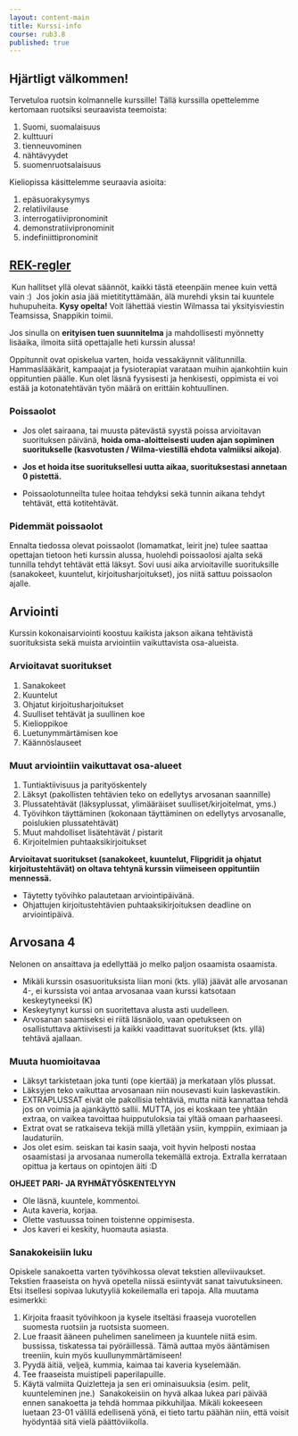 ```yaml
---
layout: content-main
title: Kurssi-info
course: rub3.8
published: true
---
```

## Hjärtligt välkommen! 
Tervetuloa ruotsin kolmannelle kurssille! Tällä kurssilla opettelemme kertomaan ruotsiksi seuraavista teemoista:
​
1. Suomi, suomalaisuus
2. kulttuuri
3. tienneuvominen
4. nähtävyydet
5. suomenruotsalaisuus

Kieliopissa käsittelemme seuraavia asioita:
​
1. epäsuorakysymys
2. relatiivilause
3. interrogatiivipronominit
4. demonstratiivipronominit
5. indefiniittipronominit

## [REK-regler](/media/rub1/REK_regler.pdf)
​
Kun hallitset yllä olevat säännöt, kaikki tästä eteenpäin menee kuin vettä vain :)
​
Jos jokin asia jää mietitityttämään, älä murehdi yksin tai kuuntele huhupuheita. **Kysy opelta!** Voit lähettää viestin Wilmassa tai yksityisviestin Teamsissa, Snappikin toimii.

Jos sinulla on **erityisen tuen suunnitelma** ja mahdollisesti myönnetty lisäaika, ilmoita siitä opettajalle heti kurssin alussa!

Oppitunnit ovat opiskelua varten, hoida vessakäynnit välitunnilla. Hammaslääkärit, kampaajat ja fysioterapiat varataan muihin ajankohtiin kuin oppituntien päälle. Kun olet läsnä fyysisesti ja henkisesti, oppimista ei voi estää ja kotonatehtävän työn määrä on erittäin kohtuullinen.

### Poissaolot
- Jos olet sairaana, tai muusta pätevästä syystä poissa arvioitavan suorituksen päivänä, **hoida oma-aloitteisesti uuden ajan sopiminen suoritukselle (kasvotusten / Wilma-viestillä ehdota valmiiksi aikoja)**. 

- **Jos et hoida itse suorituksellesi uutta aikaa,  suorituksestasi annetaan 0 pistettä.**

- Poissaolotunneilta tulee hoitaa tehdyksi sekä tunnin aikana tehdyt tehtävät, että kotitehtävät.
​
### Pidemmät poissaolot
Ennalta tiedossa olevat poissaolot (lomamatkat, leirit jne) tulee saattaa opettajan tietoon heti kurssin alussa, huolehdi poissaolosi ajalta sekä tunnilla tehdyt tehtävät että läksyt. Sovi uusi aika arvioitaville suorituksille (sanakokeet, kuuntelut, kirjoitusharjoitukset), jos niitä sattuu poissaolon ajalle.
​
## Arviointi
Kurssin kokonaisarviointi koostuu kaikista jakson aikana tehtävistä suorituksista sekä muista arviointiin vaikuttavista osa-alueista.

### Arvioitavat suoritukset

1. Sanakokeet
1. Kuuntelut
1. Ohjatut kirjoitusharjoitukset
1. Suulliset tehtävät ja suullinen koe
1. Kielioppikoe
1. Luetunymmärtämisen koe
1. Käännöslauseet

### Muut arviointiin vaikuttavat osa-alueet

1. Tuntiaktiivisuus ja parityöskentely
1. Läksyt (pakollisten tehtävien teko on edellytys arvosanan saannille)
1. Plussatehtävät (läksyplussat, ylimääräiset suulliset/kirjoitelmat, yms.)
1. Työvihkon täyttäminen (kokonaan täyttäminen on edellytys arvosanalle, poislukien plussatehtävät)
1. Muut mahdolliset lisätehtävät / pistarit
1. Kirjoitelmien puhtaaksikirjoitukset

**Arvioitavat suoritukset (sanakokeet, kuuntelut, Flipgridit ja ohjatut kirjoitustehtävät) on oltava tehtynä kurssin viimeiseen oppituntiin mennessä.**

- Täytetty työvihko palautetaan arviointipäivänä. 
- Ohjattujen kirjoitustehtävien puhtaaksikirjoituksen deadline on arviointipäivä.

## Arvosana 4
Nelonen on ansaittava ja edellyttää jo melko paljon osaamista osaamista. 

* Mikäli kurssin osasuorituksista liian moni (kts. yllä) jäävät alle arvosanan 4-, ei kurssista voi antaa arvosanaa vaan kurssi katsotaan keskeytyneeksi (K)
* Keskeytynyt kurssi on suoritettava alusta asti uudelleen. 
* Arvosanan saamiseksi ei riitä läsnäolo, vaan opetukseen on osallistuttava aktiivisesti ja kaikki vaadittavat suoritukset (kts. yllä) tehtävä ajallaan.

### Muuta huomioitavaa
* Läksyt tarkistetaan joka tunti (ope kiertää) ja merkataan ylös plussat. 
* Läksyjen teko vaikuttaa arvosanaan niin nousevasti kuin laskevastikin.
* EXTRAPLUSSAT eivät ole pakollisia tehtäviä, mutta niitä kannattaa tehdä jos on voimia ja ajankäyttö sallii. MUTTA, jos ei koskaan tee yhtään extraa, on vaikea tavoittaa huipputuloksia tai yltää omaan parhaaseesi. 
* Extrat ovat se ratkaiseva tekijä millä ylletään ysiin, kymppiin, eximiaan ja laudaturiin.
* Jos olet esim. seiskan tai kasin saaja, voit hyvin helposti nostaa osaamistasi ja arvosanaa numerolla tekemällä extroja. Extralla kerrataan opittua ja kertaus on opintojen äiti :D

**OHJEET PARI- JA RYHMÄTYÖSKENTELYYN**

- Ole läsnä, kuuntele, kommentoi.
- Auta kaveria, korjaa.
- Olette vastuussa toinen toistenne oppimisesta.
- Jos kaveri ei keskity, huomauta asiasta.


### Sanakokeisiin luku

Opiskele sanakoetta varten työvihkossa olevat tekstien alleviivaukset. Tekstien
fraaseista on hyvä opetella niissä esiintyvät sanat taivutuksineen.
​
Etsi itsellesi sopivaa lukutyyliä kokeilemalla eri tapoja. Alla muutama esimerkki:
​
1. Kirjoita fraasit työvihkoon ja kysele itseltäsi fraaseja vuorotellen suomesta
ruotsiin ja ruotsista suomeen.
2. Lue fraasit ääneen puhelimen sanelimeen ja kuuntele niitä esim. bussissa,
tiskatessa tai pyöräillessä. Tämä auttaa myös ääntämisen treeniin, kuin myös kuullunymmärtämiseen!
3. Pyydä äitiä, veljeä, kummia, kaimaa tai kaveria kyselemään.
4. Tee fraaseista muistipeli paperilapuille.
5. Käytä valmiita Quizletteja ja sen eri ominaisuuksia (esim. pelit, kuunteleminen jne.)
​
Sanakokeisiin on hyvä alkaa lukea pari päivää ennen sanakoetta ja tehdä hommaa
pikkuhiljaa. Mikäli kokeeseen luetaan 23-01 välillä edellisenä yönä, ei tieto
tartu päähän niin, että voisit hyödyntää sitä vielä päättöviikolla.
